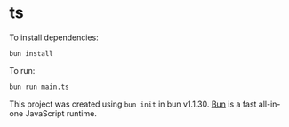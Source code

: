 # ts

To install dependencies:

```bash
bun install
```

To run:

```bash
bun run main.ts
```

This project was created using `bun init` in bun v1.1.30. [Bun](https://bun.sh) is a fast all-in-one JavaScript runtime.
